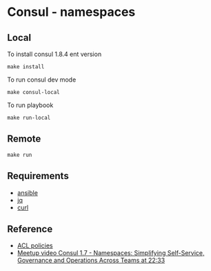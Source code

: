 # Consul - namespaces


## Local
To install consul 1.8.4 ent version
```text
make install
```

To run consul dev mode
```text
make consul-local
```

To run playbook
```text
make run-local
```

## Remote

```text
make run
```

## Requirements
- [ansible](https://www.ansible.com/)
- [jq](https://stedolan.github.io/jq/)
- [curl](https://curl.haxx.se/)

## Reference
- [ACL policies](https://www.consul.io/docs/security/acl/acl-system#acl-policies)
- [Meetup video Consul 1.7 - Namespaces: Simplifying Self-Service, Governance and Operations Across Teams at 22:33](https://youtu.be/Ff6kLvKkJBE?t=1353)
